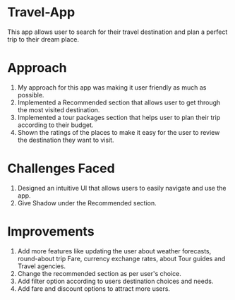 # Travel-App
This app allows user to search for their travel destination and plan a perfect trip to their dream place.
# Approach
1) My approach for this app was making it user friendly as much as possible.
2) Implemented a Recommended section that allows user to get through the most visited destination.
3) Implemented a tour packages section that helps user to plan their trip according to their budget.
4) Shown the ratings of the places to make it easy for the user to review the destination they want to visit.
# Challenges Faced
1) Designed an intuitive UI that allows users to easily navigate and use the app.
2) Give Shadow under the Recommended section.
# Improvements
1) Add more features like updating the user about weather forecasts, round-about trip Fare, currency exchange rates, about Tour guides and Travel agencies.
2) Change the recommended section as per user's choice.
3) Add filter option according to users destination choices and needs.
4) Add fare and discount options to attract more users.

